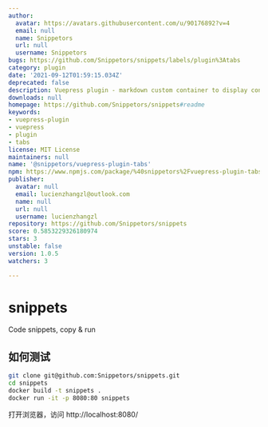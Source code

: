 ```yaml
---
author:
  avatar: https://avatars.githubusercontent.com/u/90176892?v=4
  email: null
  name: Snippetors
  url: null
  username: Snippetors
bugs: https://github.com/Snippetors/snippets/labels/plugin%3Atabs
category: plugin
date: '2021-09-12T01:59:15.034Z'
deprecated: false
description: Vuepress plugin - markdown custom container to display content in tabs
downloads: null
homepage: https://github.com/Snippetors/snippets#readme
keywords:
- vuepress-plugin
- vuepress
- plugin
- tabs
license: MIT License
maintainers: null
name: '@snippetors/vuepress-plugin-tabs'
npm: https://www.npmjs.com/package/%40snippetors%2Fvuepress-plugin-tabs
publisher:
  avatar: null
  email: lucienzhangzl@outlook.com
  name: null
  url: null
  username: lucienzhangzl
repository: https://github.com/Snippetors/snippets
score: 0.5853229326180974
stars: 3
unstable: false
version: 1.0.5
watchers: 3

---
```


# snippets
Code snippets, copy &amp; run

## 如何测试

```bash
git clone git@github.com:Snippetors/snippets.git
cd snippets
docker build -t snippets .
docker run -it -p 8080:80 snippets
```
打开浏览器，访问 http://localhost:8080/
